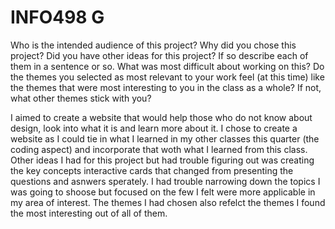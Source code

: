 # INFO498 G
Who is the intended audience of this project?
Why did you chose this project?
Did you have other ideas for this project? If so describe each of them in a sentence or so.
What was most difficult about working on this?
Do the themes you selected as most relevant to your work feel (at this time) like the themes that were most interesting to you in the class as a whole?
If not, what other themes stick with you?

I aimed to create a website that would help those who do not know about design, look into what it is and learn more about it.
I chose to create a website as I could tie in what I learned in my other classes this quarter (the coding aspect) and incorporate that woth what I learned from this class.
Other ideas I had for this project but had trouble figuring out was creating the key concepts interactive cards that changed from presenting the questions and asnwers sperately.
I had trouble narrowing down the topics I was going to shoose but focused on the few I felt were more applicable in my area of interest.
The themes I had chosen also refelct the themes I found the most interesting out of all of them.
